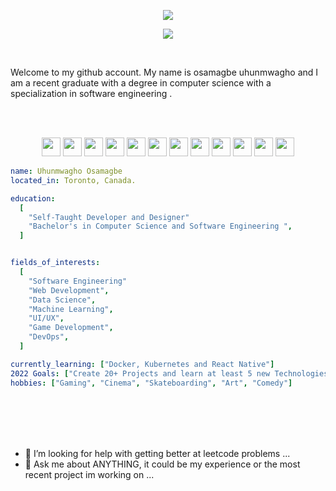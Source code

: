  <p align = "center" >
<img src="https://capsule-render.vercel.app/api?type=waving&color=auto&height=200&section=header&text=Hello&fontSize=90" />
</p>  

<!-- for reference on how to get header https://github.com/kyechan99/capsule-render-->



<p  height = "100" align = "center" width="500" height="500">
  <img  src="https://img.etimg.com/thumb/msid-84146083,width-1015,height-761,imgsize-638053,resizemode-8,quality-100/prime/technology-and-startups/booting-up-developer-economy-how-tech-startups-are-helping-coders-build-and-test-software-faster.jpg"/>
</p>


<!--
**OsamagbeMichael/OsamagbeMichael** is a ✨ _special_ ✨ repository because its `README.md` (this file) appears on your GitHub profile.

Here are some ideas to get you started:-->
<Br>

Welcome to my github account. My name is osamagbe uhunmwagho and I am a recent graduate with a degree in computer science with a specialization in software engineering . 

<Br><Br>









<p float = "left" align = "center">

  <img height="30" src="https://camo.githubusercontent.com/370d38fc5644d76a1e4866a6c46be390616758c449ec0daff7ee15e429b165bd/68747470733a2f2f696d672e736869656c64732e696f2f62616467652f2d507974686f6e2d3938623938323f7374796c653d666f722d7468652d6261646765266c6f676f3d707974686f6e266c6f676f436f6c6f723d393862393832266c6162656c436f6c6f723d323832383238"/>

  <img height="30" src="https://camo.githubusercontent.com/455be3a3fb7c8df894c8c03946ad019f6db5c5ebf84c64a603c9c00e035b9615/68747470733a2f2f696d672e736869656c64732e696f2f62616467652f2d48544d4c2d6335383534353f7374796c653d666f722d7468652d6261646765266c6f676f3d68746d6c35266c6f676f436f6c6f723d633538353435266c6162656c436f6c6f723d323832383238"/>



  <img height="30" src="https://camo.githubusercontent.com/2b611e1ab857eca8085e93215e73252db92763688fedf2ab109090fef1126477/68747470733a2f2f696d672e736869656c64732e696f2f62616467652f2d4a6176615363726970742d70696e6b3f7374796c653d666f722d7468652d6261646765266c6f676f3d6a617661736372697074266c6f676f436f6c6f723d70696e6b266c6162656c436f6c6f723d323832383238"/>
  
  <img height = "30" src = "https://camo.githubusercontent.com/810e1305d235476d80aea5493a13990c7df48ae8a57d7927ed0309e38b59bb91/68747470733a2f2f696d672e736869656c64732e696f2f62616467652f2d4a6176612d7265643f7374796c653d666f722d7468652d6261646765266c6f676f3d6a617661266c6f676f436f6c6f723d726564266c6162656c436f6c6f723d323832383238"/>

  
   <img height="30" src="https://camo.githubusercontent.com/77c0e2ea30c0becaff29f0af5c4c95daec02be00dd521b6025717cb52197ab8e/68747470733a2f2f696d672e736869656c64732e696f2f62616467652f2d556e69747933442d626c61636b3f7374796c653d666f722d7468652d6261646765266c6f676f3d756e697479266c6f676f436f6c6f723d626c61636b266c6162656c436f6c6f723d323832383238"/>
 
 
 
 <img height="30" src="https://camo.githubusercontent.com/e1984d8d406563001da65c1a4fab93646e64de1bc15fe307a7482645a3c5668d/68747470733a2f2f696d672e736869656c64732e696f2f62616467652f2d432b2b2d79656c6c6f773f7374796c653d666f722d7468652d6261646765266c6f676f3d63706c7573706c7573266c6f676f436f6c6f723d79656c6c6f77266c6162656c436f6c6f723d323832383238"/>
   
   <img height="30" src="https://camo.githubusercontent.com/5f9e6304b5da7495b26f42f7a9f20988988d1e1408a9395dbeb68485668ff1f5/68747470733a2f2f696d672e736869656c64732e696f2f62616467652f2d4d6f6e676f44422d677265656e3f7374796c653d666f722d7468652d6261646765266c6f676f3d6d6f6e676f6462266c6f676f436f6c6f723d677265656e266c6162656c436f6c6f723d323832383238"/>
   
   <img height="30" src="https://camo.githubusercontent.com/e21500250babee0284299e184a65dce2ab2580624a58129bf5f4f85e7a325424/68747470733a2f2f696d672e736869656c64732e696f2f62616467652f2d4769742d707572706c653f7374796c653d666f722d7468652d6261646765266c6f676f3d676974266c6f676f436f6c6f723d707572706c65266c6162656c436f6c6f723d323832383238"/>
   
   <img height="30" src="https://camo.githubusercontent.com/2aafa5254fbf96ccaa57e88fffcfa360f36a70927700c31cee5957193ee384bd/68747470733a2f2f696d672e736869656c64732e696f2f62616467652f2d432532332d626c75653f7374796c653d666f722d7468652d6261646765266c6f676f3d637368617270266c6f676f436f6c6f723d626c7565266c6162656c436f6c6f723d323832383238"/>
   
   <img height="30" src="https://camo.githubusercontent.com/e1984d8d406563001da65c1a4fab93646e64de1bc15fe307a7482645a3c5668d/68747470733a2f2f696d672e736869656c64732e696f2f62616467652f2d432b2b2d79656c6c6f773f7374796c653d666f722d7468652d6261646765266c6f676f3d63706c7573706c7573266c6f676f436f6c6f723d79656c6c6f77266c6162656c436f6c6f723d323832383238"/>
   
   <img height="30" src="https://camo.githubusercontent.com/68cbb65d5346411b95e202da75462af96e88eda64abcffc1ad62de9a6d2e2eb4/68747470733a2f2f696d672e736869656c64732e696f2f62616467652f2d52656163742d626c75653f7374796c653d666f722d7468652d6261646765266c6f676f3d7265616374266c6f676f436f6c6f723d626c7565266c6162656c436f6c6f723d323832383238"/>
   
   <img height="30" src="https://camo.githubusercontent.com/455be3a3fb7c8df894c8c03946ad019f6db5c5ebf84c64a603c9c00e035b9615/68747470733a2f2f696d672e736869656c64732e696f2f62616467652f2d48544d4c2d6335383534353f7374796c653d666f722d7468652d6261646765266c6f676f3d68746d6c35266c6f676f436f6c6f723d633538353435266c6162656c436f6c6f723d323832383238"/>
   
  
  
 
</p>


```yaml
name: Uhunmwagho Osamagbe
located_in: Toronto, Canada.

education:
  [
    "Self-Taught Developer and Designer"
    "Bachelor's in Computer Science and Software Engineering ",
  ]


fields_of_interests:
  [
    "Software Engineering"
    "Web Development",
    "Data Science",
    "Machine Learning",
    "UI/UX",
    "Game Development",
    "DevOps",
  ]

currently_learning: ["Docker, Kubernetes and React Native"]
2022 Goals: ["Create 20+ Projects and learn at least 5 new Technologies."]
hobbies: ["Gaming", "Cinema", "Skateboarding", "Art", "Comedy"]
```





<Br><Br><Br><Br>


- 🤔 I’m looking for help with getting better at leetcode problems  ...
- 💬 Ask me about ANYTHING, it could be my experience or  the most recent project im working on ...


